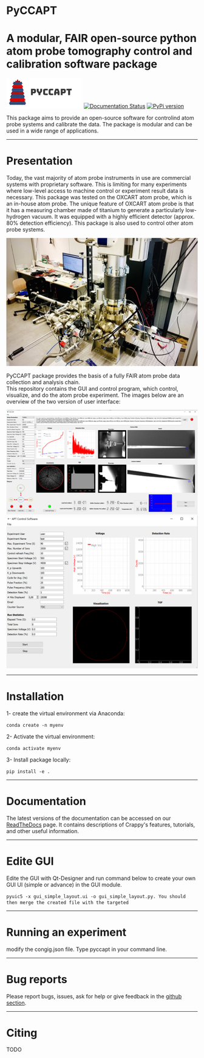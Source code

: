 # PyCCAPT 
# A modular, FAIR open-source python atom probe tomography control and calibration software package
![plot](pyccapt/files/logo.png)
[![Documentation Status](https://readthedocs.org/projects/crappy/badge/?version=latest)](https://crappy.readthedocs.io/en/latest/?badge=latest)
[![PyPi version](https://badgen.net/pypi/v/crappy/)](https://pypi.org/project/crappy)

This package aims to provide an open-source software for controlind atom probe systems and calibrate 
the data. The package is modular and can be used in a wide range of applications.

----------

# Presentation

Today, the vast majority of atom probe instruments in use are commercial systems with proprietary software. 
This is limiting for many experiments where low-level access to machine control or experiment result data is necessary.
This package was tested on the OXCART atom probe, which is an in-house atom probe. 
The unique feature of OXCART atom probe is that it has a measuring chamber made of titanium to generate a particularly low-hydrogen vacuum.
It was equipped with a highly efficient detector (approx. 80% detection efficiency). This package is also used to control
other atom probe systems.

![plot](pyccapt/files/oxcart.png)

PyCCAPT package provides the basis of a fully FAIR atom probe data collection and analysis chain.  
This repository contains the GUI and control program, which control, visualize, and do the atom probe experiment.
The images below are an overview of the two version of user interface:

![plot](pyccapt/files/oxcart_gui.png)
![plot](pyccapt/files/physic_gui.png)

 ---------------------

#  Installation
1- create the virtual environment via Anaconda:
    
    conda create -n myenv 

2- Activate the virtual environment:

    conda activate myenv

3- Install package locally:
    
    pip install -e .
--------------
# Documentation

The latest versions of the documentation can be accessed on our
[ReadTheDocs](https://crappy.readthedocs.io/) page. It contains descriptions of
Crappy's features, tutorials, and other useful information.

--------------------

# Edite GUI 

Edite the GUI with Qt-Designer and run command below to create your own GUI
UI (simple or advance) in the GUI module. 

    pyuic5 -x gui_simple_layout.ui -o gui_simple_layout.py. You should then merge the created file with the targeted 
---------------------
# Running an experiment

modify the congig.json file. Type pyccapt in your command line.

------------------
# Bug reports

Please report bugs, issues, ask for help or give feedback in the [github section](https://github.com/mmonajem/pyccapt/issues).

-----------
# Citing 
TODO

